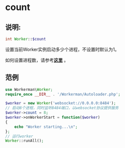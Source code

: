 # count

## 说明:
```php
int Worker::$count
```

设置当前Worker实例启动多少个进程，不设置时默认为1。

如何设置进程数，请参考[**这里**](/faq/processes-count.html) 。


## 范例


```php
use Workerman\Worker;
require_once __DIR__ . '/Workerman/Autoloader.php';

$worker = new Worker('websocket://0.0.0.0:8484');
// 启动8个进程，同时监听8484端口，以websocket协议提供服务
$worker->count = 8;
$worker->onWorkerStart = function($worker)
{
    echo "Worker starting...\n";
};
// 运行worker
Worker::runAll();
```
